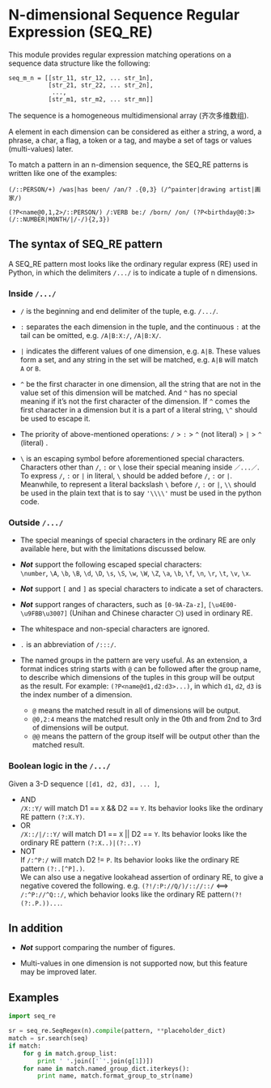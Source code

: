 N-dimensional Sequence Regular Expression (SEQ_RE)
==================================================

This module provides regular expression matching operations on a sequence data structure
like the following:

```
seq_m_n = [[str_11, str_12, ... str_1n],  
           [str_21, str_22, ... str_2n],  
            ...,  
           [str_m1, str_m2, ... str_mn]]
```

The sequence is a homogeneous multidimensional array (齐次多维数组).

A element in each dimension can be considered as either a string, a word, a phrase,
a char, a flag, a token or a tag, and maybe a set of tags or values (multi-values) later.

To match a pattern in an n-dimension sequence,
the SEQ_RE patterns is written like one of the examples:

```regexp
(/::PERSON/+) /was|has been/ /an/? .{0,3} (/^painter|drawing artist|画家/)

(?P<name@0,1,2>/::PERSON/) /:VERB be:/ /born/ /on/ (?P<birthday@0:3>(/::NUMBER|MONTH/|/-/){2,3})
```

## The syntax of SEQ_RE pattern

A SEQ_RE pattern most looks like the ordinary regular express (RE) used in Python,
in which the delimiters `/.../` is to indicate a tuple of n dimensions.

### Inside `/.../`

- `/` is the beginning and end delimiter of the tuple, e.g. `/.../`.

- `:` separates the each dimension in the tuple, and the continuous `:` at the tail can be omitted,
e.g. `/A|B:X:/`, `/A|B:X/`.

- `|` indicates the different values of one dimension, e.g. `A|B`.
These values form a set, and any string in the set will be matched,
e.g. `A|B` will match `A` or `B`.

- `^` be the first character in one dimension,
all the string that are not in the value set of this dimension will be matched.
And `^` has no special meaning if it’s not the first character of the dimension.
If `^` comes the first character in a dimension but it is a part of a literal string,
`\^` should be used to escape it.

- The priority of above-mentioned operations:  `/` > `:` > `^` (not literal) > `|` > `^` (literal) .

- `\` is an escaping symbol before aforementioned special characters.
Characters other than `/`, `:` or `\` lose their special meaning inside `／...／`.
To express `/`, `:` or `|` in literal, `\` should be added before `/`, `:` or `|`.
Meanwhile, to represent a literal backslash `\` before `/`, `:` or `|`,
`\\` should be used in the plain text that is to say `'\\\\'` must be used in the python code.


### Outside `/.../`

- The special meanings of special characters in the ordinary RE are only available here,
but with the limitations discussed below.

- ***Not*** support the following escaped special characters:  
`\number`, `\A`, `\b`, `\B`, `\d`, `\D`, `\s`, `\S`, `\w`, `\W`, `\Z`,
`\a`, `\b`, `\f`, `\n`, `\r`, `\t`, `\v`, `\x`.

- ***Not*** support `[` and `]` as special characters to indicate a set of characters.

- ***Not*** support ranges of characters,
such as `[0-9A-Za-z]`, `[\u4E00-\u9FBB\u3007]` (Unihan and Chinese character `〇`)
used in ordinary RE.

- The whitespace and non-special characters are ignored.

- `.` is an abbreviation of `/:::/`.

- The named groups in the pattern are very useful.
As an extension, a format indices string starts with `@` can be followed after the group name,
to describe which dimensions of the tuples in this group will be output as the result.
For example: `(?P<name@d1,d2:d3>...)`, in which `d1`, `d2`, `d3` is the index number of a dimension.
  - `@` means the matched result in all of dimensions will be output.
  - `@0,2:4` means the matched result only in the 0th
    and from 2nd to 3rd of dimensions will be output.
  - `@@` means the pattern of the group itself will be output other than the matched result.

### Boolean logic in the `/.../`

Given a 3-D sequence `[[d1, d2, d3], ... ]`,
- AND  
`/X::Y/` will match D1 == `X` && D2 == `Y`.
Its behavior looks like the ordinary RE pattern `(?:X.Y)`.
- OR  
`/X::/|/::Y/` will match D1 == `X` || D2 == `Y`.
Its behavior looks like the ordinary RE pattern `(?:X..)|(?:..Y)`
- NOT  
If `/:^P:/` will match D2 != `P`.
Its behavior looks like the ordinary RE pattern `(?:.[^P].)`.  
We can also use a negative lookahead assertion of ordinary RE,
to give a negative covered the following.
e.g. `(?!/:P://Q/)/:://::/` <==> `/:^P://^Q::/`,
which behavior looks like the ordinary RE pattern`(?!(?:.P.))...`.

## In addition

- ***Not*** support comparing the number of figures.

- Multi-values in one dimension is not supported now, but this feature may be improved later.

## Examples

```python
import seq_re

sr = seq_re.SeqRegex(n).compile(pattern, **placeholder_dict)
match = sr.search(seq)
if match:
    for g in match.group_list:
        print ' '.join(['`'.join(g[1])])
    for name in match.named_group_dict.iterkeys():
        print name, match.format_group_to_str(name)
```

